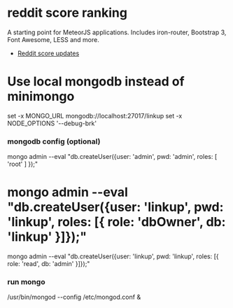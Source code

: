 # reddit score ranking

A starting point for MeteorJS applications. Includes iron-router, Bootstrap 3, Font Awesome, LESS and more.

* [Reddit score updates](http://amix.dk/blog/post/19588)

# Use local mongodb instead of minimongo
set -x MONGO_URL mongodb://localhost:27017/linkup
set -x NODE_OPTIONS '--debug-brk'

### mongodb config (optional)
mongo admin --eval  "db.createUser({user: 'admin', pwd: 'admin', roles: [ 'root' ] });"
# mongo admin --eval "db.createUser({user: 'linkup', pwd: 'linkup', roles: [{ role: 'dbOwner', db: 'linkup' }]});"
mongo admin --eval "db.createUser({user: 'linkup', pwd: 'linkup', roles: [{ role: 'read', db: 'admin' }]});"

### run mongo
/usr/bin/mongod --config /etc/mongod.conf &
